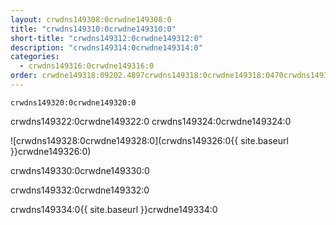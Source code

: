 ```yaml
---
layout: crwdns149308:0crwdne149308:0
title: "crwdns149310:0crwdne149310:0"
short-title: "crwdns149312:0crwdne149312:0"
description: "crwdns149314:0crwdne149314:0"
categories:
  - crwdns149316:0crwdne149316:0
order: crwdne149318:09202.4897crwdns149318:0crwdne149318:0470crwdns149318:0crwdne149318:0
---
```

`crwdns149320:0crwdne149320:0`

crwdns149322:0crwdne149322:0 crwdns149324:0crwdne149324:0

![crwdns149328:0crwdne149328:0](crwdns149326:0{{ site.baseurl }}crwdne149326:0)

crwdns149330:0crwdne149330:0

crwdns149332:0crwdne149332:0

crwdns149334:0{{ site.baseurl }}crwdne149334:0